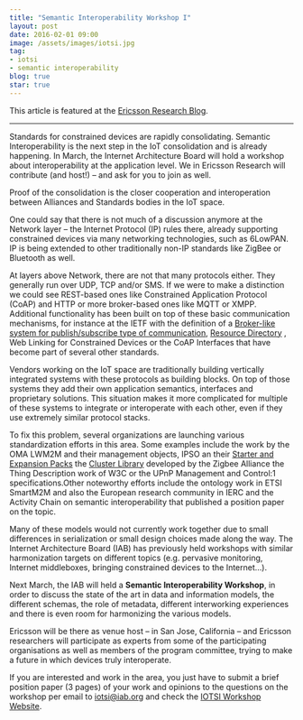 ```yaml
---
title: "Semantic Interoperability Workshop I"
layout: post
date: 2016-02-01 09:00
image: /assets/images/iotsi.jpg
tag:
- iotsi
- semantic interoperability
blog: true
star: true
---
```


This article is featured at the [Ericsson Research Blog](http://www.ericsson.com/research-blog/internet-of-things/semantic-interoperability-internet-things/).

---
Standards for constrained devices are rapidly consolidating. Semantic Interoperability is the next step in the IoT consolidation and is already happening. In March, the Internet Architecture Board will hold a workshop about interoperability at the application level. We in Ericsson Research will contribute (and host!) – and ask for you to join as well.

Proof of the consolidation is the closer cooperation and interoperation between Alliances and Standards bodies in the IoT space.

One could say that there is not much of a discussion anymore at the Network layer – the Internet Protocol (IP) rules there, already supporting constrained devices via many networking technologies, such as 6LowPAN. IP is being extended to other traditionally non-IP standards like ZigBee or Bluetooth as well.

At layers above Network, there are not that many protocols either. They generally run over UDP, TCP and/or SMS. If we were to make a distinction we could see REST-based ones like Constrained Application Protocol (CoAP) and HTTP or more broker-based ones like MQTT or XMPP. Additional functionality has been built on top of these basic communication mechanisms, for instance at the IETF with the definition of a [Broker-like system for publish/subscribe type of communication](https://tools.ietf.org/html/draft-koster-core-coap-pubsub-04), [Resource Directory](https://tools.ietf.org/html/draft-koster-core-coap-pubsub-04) , Web Linking for Constrained Devices or the CoAP Interfaces that have become part of several other standards.

Vendors working on the IoT space are traditionally building vertically integrated systems with these protocols as building blocks. On top of those systems they add their own application semantics, interfaces and proprietary solutions. This situation makes it more complicated for multiple of these systems to integrate or interoperate with each other, even if they use extremely similar protocol stacks.

To fix this problem, several organizations are launching various standardization efforts in this area. Some examples include the work by the OMA LWM2M and their management objects, IPSO an their [Starter and Expansion Packs](http://ipso-alliance.github.io/pub/) the [Cluster Library](http://www.zigbee.org/download/standards-zigbee-cluster-library/) developed by the Zigbee Alliance  the Thing Description work of W3C or the UPnP Management and Control:1 specifications.Other noteworthy efforts include the ontology work in ETSI SmartM2M and also the European research community in IERC and the Activity Chain on semantic interoperability that published a position paper on the topic.

Many of these models would not currently work together due to small differences in serialization or small design choices made along the way. The Internet Architecture Board (IAB) has previously held workshops with similar harmonization targets on different topics (e.g. pervasive monitoring, Internet middleboxes, bringing constrained devices to the Internet…).

Next March, the IAB will held a **Semantic Interoperability Workshop**, in order to discuss the state of the art in data and information models, the different schemas, the role of metadata, different interworking experiences and there is even room for harmonizing the various models.

Ericsson will be there as venue host – in San Jose, California – and Ericsson researchers will participate as experts from some of the participating organisations as well as members of the program committee, trying to make a future in which devices truly interoperate.

If you are interested and work in the area, you just have to submit a brief position paper (3 pages) of your work and opinions to the questions on the workshop per email to iotsi@iab.org and check the [IOTSI Workshop Website](https://www.iab.org/activities/workshops/iotsi/).
